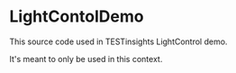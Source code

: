 # LightContolDemo

This source code used in TESTinsights LightControl demo.

It's meant to only be used in this context.
